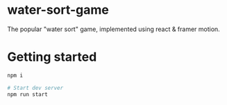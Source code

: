 # water-sort-game

The popular "water sort" game, implemented using react & framer motion.

# Getting started

```bash
npm i

# Start dev server
npm run start
```
